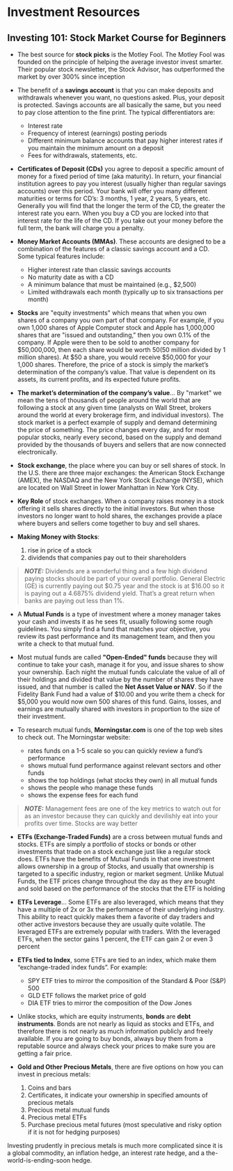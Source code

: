 # Investment Resources

## Investing 101: Stock Market Course for Beginners

- The best source for **stock picks** is the Motley Fool.  The Motley Fool was founded on the principle of helping the average investor invest smarter.  Their popular stock newsletter, the Stock Advisor, has outperformed the market by over 300% since inception

- The benefit of a **savings account** is that you can make deposits and withdrawals whenever you want, no questions asked. Plus, your deposit is protected. Savings accounts are all basically the same, but you need to pay close attention to the fine print. The typical differentiators are:
    - Interest rate
    - Frequency of interest (earnings) posting periods
    - Different minimum balance accounts that pay higher interest rates if you maintain the minimum amount on a deposit
    - Fees for withdrawals, statements, etc.

- **Certificates of Deposit (CDs)** you agree to deposit a specific amount of money for a fixed period of time (aka maturity). In return, your financial institution agrees to pay you interest (usually higher than regular savings accounts) over this period. Your bank will offer you many different maturities or terms for CD’s: 3 months, 1 year, 2 years, 5 years, etc. Generally you will find that the longer the term of the CD, the greater the interest rate you earn. When you buy a CD you are locked into that interest rate for the life of the CD. If you take out your money before the full term, the bank will charge you a penalty.

- **Money Market Accounts (MMAs)**. These accounts are designed to be a combination of the features of a classic savings account and a CD. Some typical features include:
    - Higher interest rate than classic savings accounts
    - No maturity date as with a CD
    - A minimum balance that must be maintained (e.g., $2,500)
    - Limited withdrawals each month (typically up to six transactions per month)

- **Stocks** are "equity investments" which means that when you own shares of a company you own part of that company. For example, if you own 1,000 shares of Apple Computer stock and Apple has 1,000,000 shares that are "issued and outstanding," then you own 0.1% of the company. If Apple were then to be sold to another company for $50,000,000, then each share would be worth $50 ($50 million divided by 1 million shares). At $50 a share, you would receive $50,000 for your 1,000 shares. Therefore, the price of a stock is simply the market’s determination of the company’s value. That value is dependent on its assets, its current profits, and its expected future profits.

- **The market’s determination of the company’s value**... By "market" we mean the tens of thousands of people around the world that are following a stock at any given time (analysts on Wall Street, brokers around the world at every brokerage firm, and individual investors). The stock market is a perfect example of supply and demand determining the price of something. The price changes every day, and for most popular stocks, nearly every second, based on the supply and demand provided by the thousands of buyers and sellers that are now connected electronically.

- **Stock exchange**, the place where you can buy or sell shares of stock.  In the U.S. there are three major exchanges: the American Stock Exchange (AMEX), the NASDAQ and the New York Stock Exchange (NYSE), which are located on Wall Street in lower Manhattan in New York City.

- **Key Role** of stock exchanges. When a company raises money in a stock offering it sells shares directly to the initial investors. But when those investors no longer want to hold shares, the exchanges provide a place where buyers and sellers come together to buy and sell shares.

- **Making Money with Stocks**:
    1. rise in price of a stock
    2. dividends that companies pay out to their shareholders

> **_NOTE:_**  Dividends are a wonderful thing and a few high dividend paying stocks should be part of your overall portfolio. General Electric (GE) is currently paying out $0.75 year and the stock is at $16.00 so it is paying out a 4.6875% dividend yield. That’s a great return when banks are paying out less than 1%.

- A **Mutual Funds** is a type of investment where a money manager takes your cash and invests it as he sees fit, usually following some rough guidelines. You simply find a fund that matches your objective, you review its past performance and its management team, and then you write a check to that mutual fund.

- Most mutual funds are called **"Open-Ended" funds** because they will continue to take your cash, manage it for you, and issue shares to show your ownership. Each night the mutual funds calculate the value of all of their holdings and divided that value by the number of shares they have issued, and that number is called the **Net Asset Value or NAV**. So if the Fidelity Bank Fund had a value of $10.00 and you write them a check for $5,000 you would now own 500 shares of this fund. Gains, losses, and earnings are mutually shared with investors in proportion to the size of their investment.

- To research mutual funds, **Morningstar.com** is one of the top web sites to check out. The Morningstar website:
    - rates funds on a 1-5 scale so you can quickly review a fund’s performance
    - shows mutual fund performance against relevant sectors and other funds
    - shows the top holdings (what stocks they own) in all mutual funds
    - shows the people who manage these funds
    - shows the expense fees for each fund

> **_NOTE:_**  Management fees are one of the key metrics to watch out for as an investor because they can quickly and devilishly eat into your profits over time. Stocks are way better

- **ETFs (Exchange-Traded Funds)** are a cross between mutual funds and stocks. ETFs are simply a portfolio of stocks or bonds or other investments that trade on a stock exchange just like a regular stock does. ETFs have the benefits of Mutual Funds in that one investment allows ownership in a group of Stocks, and usually that ownership is targeted to a specific industry, region or market segment. Unlike Mutual Funds, the ETF prices change throughout the day as they are bought and sold based on the performance of the stocks that the ETF is holding

- **ETFs Leverage**... Some ETFs are also leveraged, which means that they have a multiple of 2x or 3x the performance of their underlying industry. This ability to react quickly makes them a favorite of day traders and other active investors because they are usually quite volatile. The leveraged ETFs are extremely popular with traders. With the leveraged ETFs, when the sector gains 1 percent, the ETF can gain 2 or even 3 percent

- **ETFs tied to Index**, some ETFs are tied to an index, which make them “exchange-traded index funds”. For example: 
    - SPY ETF tries to mirror the composition of the Standard & Poor (S&P) 500
    - GLD ETF follows the market price of gold
    - DIA ETF tries to mirror the composition of the Dow Jones

- Unlike stocks, which are equity instruments, **bonds** are **debt instruments**. Bonds are not nearly as liquid as stocks and ETFs, and therefore there is not nearly as much information publicly and freely available. If you are going to buy bonds, always buy them from a reputable source and always check your prices to make sure you are getting a fair price.

- **Gold and Other Precious Metals**, there are five options on how you can invest in precious metals:
    1. Coins and bars
    2. Certificates, it indicate your ownership in specified amounts of precious metals
    3. Precious metal mutual funds
    4. Precious metal ETFs
    5. Purchase precious metal futures (most speculative and risky option if it is not for hedging purposes)

Investing prudently in precious metals is much more complicated since it is a global commodity, an inflation hedge, an interest rate hedge, and a the-world-is-ending-soon hedge.



